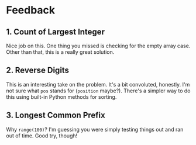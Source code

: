 # Feedback

## 1. Count of Largest Integer

Nice job on this. One thing you missed is checking for the empty array case.
Other than that, this is a really great solution.

## 2. Reverse Digits

This is an interesting take on the problem. It's a bit convoluted, honestly.
I'm not sure what `pos` stands for (`position` maybe?). There's a simpler way
to do this using built-in Python methods for sorting.

## 3. Longest Common Prefix

Why `range(100)`? I'm guessing you were simply testing things out and ran out
of time. Good try, though!
